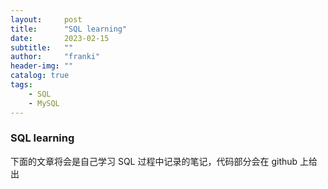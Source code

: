 ```yaml
---
layout:     post
title:      "SQL learning"
date:       2023-02-15
subtitle:   ""
author:     "franki"
header-img: ""
catalog: true
tags:
    - SQL
    - MySQL
---
```


### SQL learning

下面的文章将会是自己学习 SQL 过程中记录的笔记，代码部分会在 github 上给出
